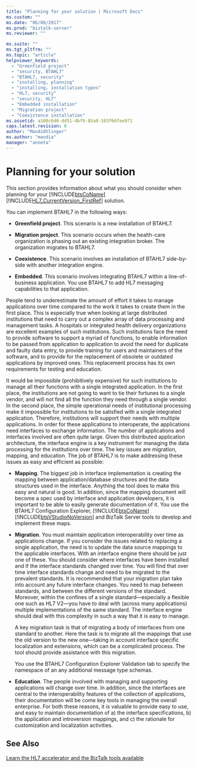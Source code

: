 ```yaml
---
title: "Planning for your solution | Microsoft Docs"
ms.custom: ""
ms.date: "06/08/2017"
ms.prod: "biztalk-server"
ms.reviewer: ""

ms.suite: ""
ms.tgt_pltfrm: ""
ms.topic: "article"
helpviewer_keywords: 
  - "Greenfield project"
  - "security, BTAHL7"
  - "BTAHL7, security"
  - "installing, planning"
  - "installing, installation types"
  - "HL7, security"
  - "security, HL7"
  - "Embedded installation"
  - "Migration project"
  - "Coexistence installation"
ms.assetid: a108c6d0-dd51-4bf9-85a0-103f60fae971
caps.latest.revision: 6
author: "MandiOhlinger"
ms.author: "mandia"
manager: "anneta"
---
```

# Planning for your solution
This section provides information about what you should consider when planning for your [!INCLUDE[btsCoName](../../includes/btsconame-md.md)][!INCLUDE[HL7_CurrentVersion_FirstRef](../../includes/hl7-currentversion-firstref-md.md)] solution.  
  
 You can implement BTAHL7 in the following ways:  
  
-   **Greenfield project**. This scenario is a new installation of BTAHL7.  
  
-   **Migration project**. This scenario occurs when the health-care organization is phasing out an existing integration broker. The organization migrates to BTAHL7.  
  
-   **Coexistence**. This scenario involves an installation of BTAHL7 side-by-side with another integration engine.  
  
-   **Embedded**. This scenario involves integrating BTAHL7 within a line-of-business application. You use BTAHL7 to add HL7 messaging capabilities to that application.  
  
 People tend to underestimate the amount of effort it takes to manage applications over time compared to the work it takes to create them in the first place. This is especially true when looking at large distributed institutions that need to carry out a complex array of data processing and management tasks. A hospitals or integrated health delivery organizations are excellent examples of such institutions. Such institutions face the need to provide software to support a myriad of functions, to enable information to be passed from application to application to avoid the need for duplicate and faulty data entry, to provide training for users and maintainers of the software, and to provide for the replacement of obsolete or outdated applications by improved ones. This replacement process has its own requirements for testing and education.  
  
 It would be impossible (prohibitively expensive) for such institutions to manage all their functions with a single integrated application. In the first place, the institutions are not going to want to tie their fortunes to a single vendor, and will not find all the function they need through a single vendor. In the second place, the simple operational needs of institutional processing make it impossible for institutions to be satisfied with a single integrated application. Therefore, institutions will support their needs with multiple applications. In order for these applications to interoperate, the applications need interfaces to exchange information. The number of applications and interfaces involved are often quite large. Given this distributed application architecture, the interface engine is a key instrument for managing the data processing for the institutions over time. The key issues are migration, mapping, and education. The job of BTAHL7 is to make addressing these issues as easy and efficient as possible:  
  
-   **Mapping**. The biggest job in interface implementation is creating the mapping between application/database structures and the data structures used in the interface. Anything the tool does to make this easy and natural is good. In addition, since the mapping document will become a spec used by interface and application developers, it is important to be able to easily generate documentation of it. You use the BTAHL7 Configuration Explorer, [!INCLUDE[btsCoName](../../includes/btsconame-md.md)][!INCLUDE[btsVStudioNoVersion](../../includes/btsvstudionoversion-md.md)] and BizTalk Server tools to develop and implement these maps.  
  
-   **Migration**. You must maintain application interoperability over time as applications change. If you consider the issues related to replacing a single application, the need is to update the data source mappings to the applicable interfaces. With an interface engine there should be just one of these. You should consider where interfaces have been installed and if the interface standards changed over time. You will find that over time interface standards change and need to be migrated to the prevalent standards. It is recommended that your migration plan take into account any future interface changes. You need to map between standards, and between the different versions of the standard. Moreover, within the confines of a single standard—especially a flexible one such as HL7 V2—you have to deal with (across many applications) multiple implementations of the same standard. The interface engine should deal with this complexity in such a way that it is easy to manage.  
  
     A key migration task is that of migrating a body of interfaces from one standard to another. Here the task is to migrate all the mappings that use the old version to the new one—taking in account interface specific localization and extensions, which can be a complicated process. The tool should provide assistance with this migration.  
  
     You use the BTAHL7 Configuration Explorer Validation tab to specify the namespace of an any additional message type schemas.  
  
-   **Education**. The people involved with managing and supporting applications will change over time. In addition, since the interfaces are central to the interoperability features of the collection of applications, their documentation will be come key tools in managing the overall enterprise. For both these reasons, it is valuable to provide easy to use, and easy to maintain documentation of a) the interface specifications, b) the application and introversion mappings, and c) the rationale for customization and localization activities.  
  
## See Also  
[Learn the HL7 accelerator and the BizTalk tools available](../../adapters-and-accelerators/accelerator-hl7/learn-the-hl7-accelerator-and-the-biztalk-tools-available.md)